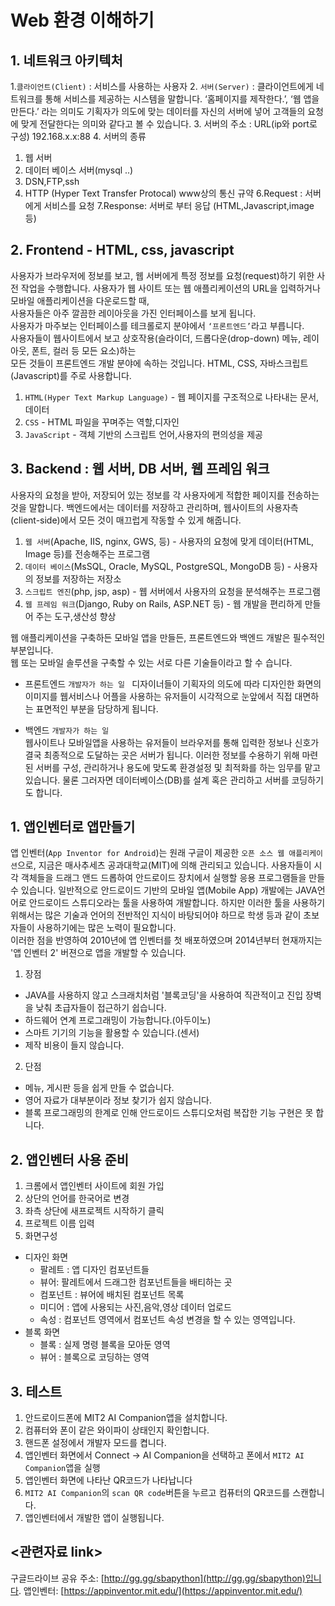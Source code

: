 # Web 환경 이해하기
## 1. 네트워크 아키텍처 
1.`클라이언트(Client)` : 서비스를 사용하는 사용자
2. `서버(Server)` : 클라이언트에게 네트워크를 통해 서비스를 제공하는 시스템을 말합니다.
‘홈페이지를 제작한다.’, ‘웹 앱을 만든다.’ 라는 의미도 기획자가 의도에 맞는 데이터를 자신의 서버에 넣어 고객들의 요청에 맞게 전달한다는 의미와 같다고 볼 수 있습니다.
3. 서버의 주소 : URL(ip와 port로 구성) 192.168.x.x:88
4. 서버의 종류
  1. 웹 서버
  2. 데이터 베이스 서버(mysql ..)
  3. DSN,FTP,ssh
5. HTTP (Hyper Text Transfer Protocal) www상의 통신 규약
6.Request : 서버에게 서비스를 요청 
7.Response: 서버로 부터 응답 (HTML,Javascript,image 등)
## 2. Frontend - HTML, css, javascript  
사용자가 브라우저에 정보를 보고, 웹 서버에게 특정 정보를 요청(request)하기 위한 사전 작업을 수행합니다.
사용자가 웹 사이트 또는 웹 애플리케이션의 URL을 입력하거나 모바일 애플리케이션을 다운로드할 때,    
사용자들은 아주 깔끔한 레이아웃을 가진 인터페이스를 보게 됩니다.   
사용자가 마주보는 인터페이스를 테크롤로지 분야에서  `‘프론트엔드’`라고 부릅니다.  
사용자들이 웹사이트에서 보고 상호작용(슬라이더, 드롭다운(drop-down) 메뉴, 레이아웃, 폰트, 컬러 등 모든 요소)하는  
모든 것들이 프론트엔드 개발 분야에 속하는 것입니다. HTML, CSS, 자바스크립트(Javascript)를 주로 사용합니다.
 1. `HTML(Hyper Text Markup Language)` - 웹 페이지를 구조적으로 나타내는 문서,데이터  
 3. `CSS` - HTML 파일을 꾸며주는 역할,디자인  
 3. `JavaScript` - 객체 기반의 스크립트 언어,사용자의 편의성을 제공  
## 3. Backend : 웹 서버, DB 서버, 웹 프레임 워크 
사용자의 요청을 받아, 저장되어 있는 정보를 각 사용자에게 적합한 페이지를 전송하는 것을 말합니다. 
백엔드에서는 데이터를 저장하고 관리하며, 웹사이트의 사용자측(client-side)에서 모든 것이 매끄럽게 작동할 수 있게 해줍니다.  
 1. `웹 서버`(Apache, IIS, nginx, GWS, 등) - 사용자의 요청에 맞게 데이터(HTML, Image 등)를 전송해주는 프로그램  
 2. `데이터 베이스`(MsSQL, Oracle, MySQL, PostgreSQL, MongoDB 등) - 사용자의 정보를 저장하는 저장소  
 3. `스크립트 엔진`(php, jsp, asp) - 웹 서버에서 사용자의 요청을 분석해주는 프로그램  
 4. `웹 프레임 워크`(Django, Ruby on Rails, ASP.NET 등) - 웹 개발을 편리하게 만들어 주는 도구,생산성 향상


웹 애플리케이션을 구축하든 모바일 앱을 만들든, 프론트엔드와 백엔드 개발은 필수적인 부분입니다.  
웹 또는 모바일 솔루션을 구축할 수 있는 서로 다른 기술들이라고 할 수 습니다.   
 
* 프론트엔드 `개발자가 하는 일 ` 
디자이너들이 기획자의 의도에 따라 디자인한 화면의 이미지를 웹서비스나 어플을 사용하는 유저들이 시각적으로 
눈앞에서 직접 대면하는 표면적인 부분을 담당하게 됩니다.  
   
* 백엔드 `개발자가 하는 일`   
웹사이트나 모바일앱을 사용하는 유저들이 브라우저를 통해 입력한 정보나 신호가 결국 최종적으로 도달하는 곳은 서버가 됩니다.
이러한 정보를 수용하기 위해 마련된 서버를 구성, 관리하거나 용도에 맞도록 환경설정 및 최적화를 하는 임무를 맡고 있습니다. 
물론 그러자면 데이터베이스(DB)를 설계 혹은 관리하고 서버를 코딩하기도 합니다.

## 1. 앱인벤터로 앱만들기  
앱 인벤터(`App Inventor for Android`)는 원래 구글이 제공한 `오픈 소스 웹 애플리케이션`으로, 지금은 매사추세츠 공과대학교(MIT)에 의해 관리되고 있습니다. 
사용자들이 시각 객체들을 드래그 앤드 드롭하여 안드로이드 장치에서 실행할 응용 프로그램들을 만들 수 있습니다. 
일반적으로 안드로이드 기반의 모바일 앱(Mobile App) 개발에는 JAVA언어로 안드로이드 스튜디오라는 툴을 사용하여 개발합니다. 
하지만 이러한 툴을 사용하기 위해서는 많은 기술과 언어의 전반적인 지식이 바탕되어야 하므로 학생 등과 같이 초보자들이 사용하기에는 많은 노력이 필요합니다.    
이러한 점을 반영하여 2010년에 앱 인벤터를 첫 배포하였으며 2014년부터 현재까지는 '앱 인벤터 2' 버젼으로 앱을 개발할 수 있습니다.  
1. 장점  
  * JAVA를 사용하지 않고 스크래치처럼 '블록코딩'을 사용하여 직관적이고 진입 장벽을 낮춰 초급자들이 접근하기 쉽습니다.
  * 하드웨어 연계 프로그래밍이 가능합니다.(아두이노)  
  * 스마트 기기의 기능을 활용할 수 있습니다.(센서)
  * 제작 비용이 들지 않습니다.   
2. 단점  
  * 메뉴, 게시판 등을 쉽게 만들 수 없습니다.  
  * 영어 자료가 대부분이라 정보 찾기가 쉽지 않습니다.  
  * 블록 프로그래밍의 한계로 인해 안드로이드 스튜디오처럼 복잡한 기능 구현은 못 합니다.  

 
## 2. 앱인벤터 사용 준비
1. 크롬에서 앱인벤터 사이트에 회원 가입
2. 상단의 언어를 한국어로 변경
3. 좌측 상단에 새프로젝트 시작하기 클릭
4. 프로젝트 이름 입력
5. 화면구성
* 디자인 화면  
  * 팔레트 : 앱 디자인 컴포넌트들
  * 뷰어: 팔레트에서 드래그한 컴포넌트들을 배티하는 곳
  * 컴포넌트 : 뷰어에 배치된 컴포넌트 목록 
  * 미디어 : 앱에 사용되는 사진,음악,영상 데이터 업로드
  * 속성 : 컴포넌트 영역에서 컴포넌트 속성 변경을 할 수 있는 영역입니다.
* 블록 화면 
  * 블록 : 실제 명령 블록을 모아둔 영역 
  * 뷰어 : 블록으로 코딩하는 영역  

## 3. 테스트  
1. 안드로이드폰에 MIT2 AI Companion앱을 설치합니다.
2. 컴퓨터와 폰이 같은 와이파이 상태인지 확인합니다.
3. 핸드폰 설정에서 개발자 모드를 켭니다.
4. 앱인벤터 화면에서 Connect -> AI Companion을 선택하고 폰에서 `MIT2 AI Companion`앱을 실행 
5. 앱인벤터 화면에 나타난 QR코드가 나타납니다
6. `MIT2 AI Companion`의 `scan QR code`버튼을 누르고 컴퓨터의 QR코드를 스캔합니다.
7. 앱인벤터에서 개발한 앱이 실행됩니다.



## <관련자료 link>
구글드라이브 공유 주소: [http://gg.gg/sbapython](http://gg.gg/sbapython)입니다. 
앱인벤터: [https://appinventor.mit.edu/](https://appinventor.mit.edu/)



